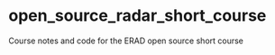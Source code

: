 open_source_radar_short_course
==============================

Course notes and code for the ERAD open source short course
